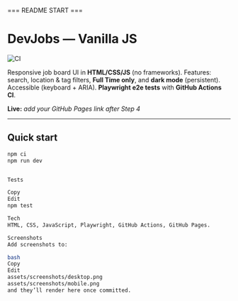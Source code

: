 === README START ===
# DevJobs — Vanilla JS
![CI](https://github.com/Giuseppe552/devjobs-vanilla/actions/workflows/ci.yml/badge.svg)

Responsive job board UI in **HTML/CSS/JS** (no frameworks). Features: search, location & tag filters, **Full Time only**, and **dark mode** (persistent). Accessible (keyboard + ARIA). **Playwright e2e tests** with **GitHub Actions CI**.

**Live:** _add your GitHub Pages link after Step 4_

---

## Quick start
```bash
npm ci
npm run dev


Tests

Copy
Edit
npm test

Tech
HTML, CSS, JavaScript, Playwright, GitHub Actions, GitHub Pages.

Screenshots
Add screenshots to:

bash
Copy
Edit
assets/screenshots/desktop.png
assets/screenshots/mobile.png
and they’ll render here once committed.